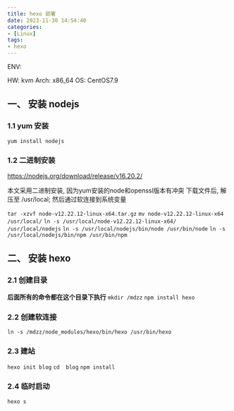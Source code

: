 ```yaml
---
title: hexo 部署
date: 2023-11-30 14:54:40
categories: 
- [Linux]
tags: 
- hexo
---
```


ENV:

HW: kvm
Arch: x86_64
OS: CentOS7.9


## 一、 安装 nodejs

### 1.1 yum 安装
``` yum install nodejs ```

### 1.2 二进制安装
https://nodejs.org/download/release/v16.20.2/

本文采用二进制安装, 因为yum安装的node和openssl版本有冲突
下载文件后, 解压至 /usr/local; 然后通过软连接到系统变量

``` tar -xzvf node-v12.22.12-linux-x64.tar.gz ```
``` mv node-v12.22.12-linux-x64 /usr/local/ ```
``` ln -s /usr/local/node-v12.22.12-linux-x64/ /usr/local/nodejs ```
``` ln -s /usr/local/nodejs/bin/node /usr/bin/node ```
``` ln -s /usr/local/nodejs/bin/npm /usr/bin/npm ```

## 二、 安装 hexo

### 2.1 创建目录

**后面所有的命令都在这个目录下执行**
``` mkdir /mdzz ```
``` npm install hexo ```

### 2.2 创建软连接

``` ln -s /mdzz/node_modules/hexo/bin/hexo /usr/bin/hexo ```

### 2.3 建站

``` hexo init blog ```
``` cd  blog ```
``` npm install ```

### 2.4 临时启动

``` hexo s ```






